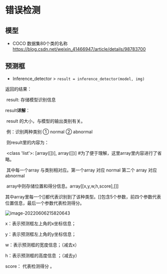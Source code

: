# 错误检测



## 模型

- COCO 数据集80个类的名称 https://blog.csdn.net/weixin_41466947/article/details/98783700



## 预测框

- Inference_detector > `result = inference_detector(model, img)`

返回的结果：

​    result: 存储模型识别信息

result**详解**：

​    result 的大小，与模型的输出类别有关。

​    例：识别两种类别 ① normal ② abnormal

​    则result里的内容为：

​    <class 'list'>: [array([])], array([])]   #为了便于理解，这里array里内容进行了省略。

​    其中每一个array 与类别相对应。第一个array 对应 normal 第二个 array  对应 abnormal

​    array中则存储位置和得分信息。array[[x,y,w,h,score],[]] 

​    其中array里每一个[]都代表识别到了该种类型。[]包含5个参数，前四个参数代表位置信息，最后一个参数代表检测得分。



![image-20220606215820643](https://s2.loli.net/2022/06/06/fyWw9tcaHdSANso.png)

x：表示预测框左上角的x坐标信息；

y：表示预测框左上角的y坐标信息；

w：表示预测框的宽度信息；（减去x）

h：表示预测框的高度信息 ；（减去y）

score： 代表检测得分 。